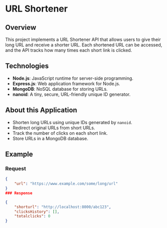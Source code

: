 # URL Shortener

## Overview

This project implements a URL Shortener API that allows users to give their long URL and receive a shorter URL. Each shortened URL can be accessed, and the API tracks how many times each short link is clicked.

## Technologies

- **Node.js**: JavaScript runtime for server-side programming.
- **Express.js**: Web application framework for Node.js.
- **MongoDB**: NoSQL database for storing URLs.
- **nanoid**: A tiny, secure, URL-friendly unique ID generator.

## About this Application

- Shorten long URLs using unique IDs generated by `nanoid`.
- Redirect original URLs from short URLs.
- Track the number of clicks on each short link.
- Store URLs in a MongoDB database.

## Example

### Request

```json
{
    "url": "https://www.example.com/some/long/url"
}
### Response

{
    "shorturl": "http://localhost:8000/abc123",
    "clicksHistory": [],
    "totalclicks": 0
}
